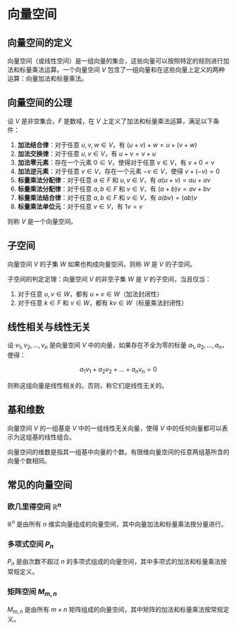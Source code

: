 # 向量空间

## 向量空间的定义

向量空间（或线性空间）是一组向量的集合，这些向量可以按照特定的规则进行加法和标量乘法运算。一个向量空间 $V$ 包含了一组向量和在这些向量上定义的两种运算：向量加法和标量乘法。

## 向量空间的公理

设 $V$ 是非空集合，$F$ 是数域，在 $V$ 上定义了加法和标量乘法运算，满足以下条件：

1. **加法结合律**：对于任意 $u, v, w \in V$，有 $(u + v) + w = u + (v + w)$
2. **加法交换律**：对于任意 $u, v \in V$，有 $u + v = v + u$
3. **加法零元素**：存在一个元素 $0 \in V$，使得对于任意 $v \in V$，有 $v + 0 = v$
4. **加法逆元素**：对于任意 $v \in V$，存在一个元素 $-v \in V$，使得 $v + (-v) = 0$
5. **标量乘法分配律**：对于任意 $a \in F$ 和 $u, v \in V$，有 $a(u + v) = au + av$
6. **标量乘法分配律**：对于任意 $a, b \in F$ 和 $v \in V$，有 $(a + b)v = av + bv$
7. **标量乘法结合律**：对于任意 $a, b \in F$ 和 $v \in V$，有 $a(bv) = (ab)v$
8. **标量乘法单位元**：对于任意 $v \in V$，有 $1v = v$

则称 $V$ 是一个向量空间。

## 子空间

向量空间 $V$ 的子集 $W$ 如果也构成向量空间，则称 $W$ 是 $V$ 的子空间。

子空间的判定定理：向量空间 $V$ 的非空子集 $W$ 是 $V$ 的子空间，当且仅当：
1. 对于任意 $u, v \in W$，都有 $u + v \in W$（加法封闭性）
2. 对于任意 $k \in F$ 和 $v \in W$，都有 $kv \in W$（标量乘法封闭性）

## 线性相关与线性无关

设 $v_1, v_2, \ldots, v_n$ 是向量空间 $V$ 中的向量，如果存在不全为零的标量 $a_1, a_2, \ldots, a_n$，使得：

$$a_1v_1 + a_2v_2 + \ldots + a_nv_n = 0$$

则称这组向量是线性相关的。否则，称它们是线性无关的。

## 基和维数

向量空间 $V$ 的一组基是 $V$ 中的一组线性无关向量，使得 $V$ 中的任何向量都可以表示为这组基的线性组合。

向量空间的维数是指其一组基中向量的个数。有限维向量空间的任意两组基所含的向量个数相同。

## 常见的向量空间

### 欧几里得空间 $\mathbb{R}^n$

$\mathbb{R}^n$ 是由所有 $n$ 维实向量组成的向量空间，其中向量加法和标量乘法按分量进行。

### 多项式空间 $P_n$

$P_n$ 是由次数不超过 $n$ 的多项式组成的向量空间，其中多项式的加法和标量乘法按常规定义。

### 矩阵空间 $M_{m,n}$

$M_{m,n}$ 是由所有 $m \times n$ 矩阵组成的向量空间，其中矩阵的加法和标量乘法按常规定义。
